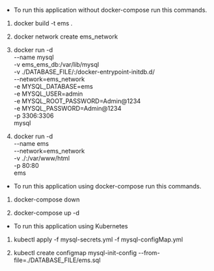 - To run this application without docker-compose run this commands.

1. docker build -t ems .

2. docker network create ems_network

3. docker run -d \
   --name mysql \
   -v ems_ems_db:/var/lib/mysql \
   -v ./DATABASE_FILE/:/docker-entrypoint-initdb.d/ \
   --network=ems_network \
   -e MYSQL_DATABASE=ems \
   -e MYSQL_USER=admin \
   -e MYSQL_ROOT_PASSWORD=Admin@1234 \
   -e MYSQL_PASSWORD=Admin@1234 \
   -p 3306:3306 \
   mysql

4. docker run -d \
   --name ems \
   --network=ems_network \
   -v ./:/var/www/html \
   -p 80:80 \
   ems

- To run this application using docker-compose run this commands.

1. docker-compose down

2. docker-compose up -d

- To run this application using Kubernetes

1. kubectl apply -f mysql-secrets.yml -f mysql-configMap.yml

2. kubectl create configmap mysql-init-config --from-file=./DATABASE_FILE/ems.sql
